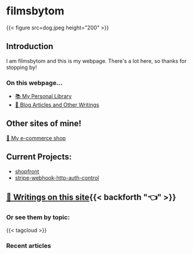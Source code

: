 # filmsbytom
{{< figure src=dog.jpeg height="200" >}}
## Introduction
I am filmsbytom and this is my webpage. There's a lot here, so thanks for stopping by!
### On this webpage...
- [📚 My Personal Library](library)
- [📜 Blog Articles and Other Writings](articles)
## Other sites of mine!
[🛒 My e-commerce shop](shop)
## Current Projects:
- [shopfront](https://github.com/kaihendry/shopfront)
- [stripe-webhook-http-auth-control](https://github.com/tomhonour/stripe-webhook-http-auth-control)
## [📜 Writings on this site](articles){{< backforth "👈" >}}
### Or see them by topic:
{{< tagcloud >}}
### Recent articles
